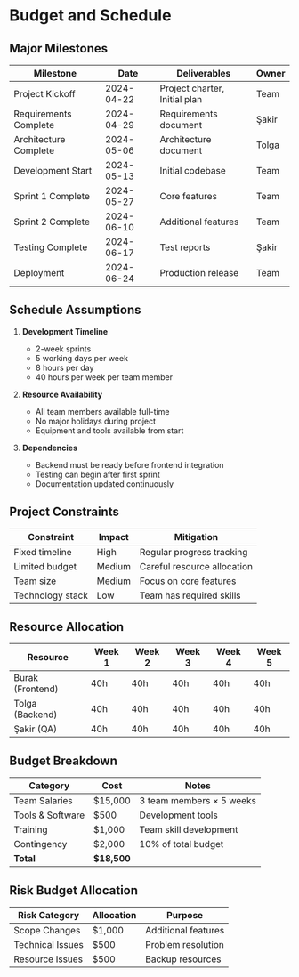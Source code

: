 # Budget and Schedule

## Major Milestones

| Milestone | Date | Deliverables | Owner |
|-----------|------|--------------|-------|
| Project Kickoff | 2024-04-22 | Project charter, Initial plan | Team |
| Requirements Complete | 2024-04-29 | Requirements document | Şakir |
| Architecture Complete | 2024-05-06 | Architecture document | Tolga |
| Development Start | 2024-05-13 | Initial codebase | Team |
| Sprint 1 Complete | 2024-05-27 | Core features | Team |
| Sprint 2 Complete | 2024-06-10 | Additional features | Team |
| Testing Complete | 2024-06-17 | Test reports | Şakir |
| Deployment | 2024-06-24 | Production release | Team |

## Schedule Assumptions

1. **Development Timeline**
   - 2-week sprints
   - 5 working days per week
   - 8 hours per day
   - 40 hours per week per team member

2. **Resource Availability**
   - All team members available full-time
   - No major holidays during project
   - Equipment and tools available from start

3. **Dependencies**
   - Backend must be ready before frontend integration
   - Testing can begin after first sprint
   - Documentation updated continuously

## Project Constraints

| Constraint | Impact | Mitigation |
|------------|--------|------------|
| Fixed timeline | High | Regular progress tracking |
| Limited budget | Medium | Careful resource allocation |
| Team size | Medium | Focus on core features |
| Technology stack | Low | Team has required skills |

## Resource Allocation

| Resource | Week 1 | Week 2 | Week 3 | Week 4 | Week 5 |
|----------|--------|--------|--------|--------|--------|
| Burak (Frontend) | 40h | 40h | 40h | 40h | 40h |
| Tolga (Backend) | 40h | 40h | 40h | 40h | 40h |
| Şakir (QA) | 40h | 40h | 40h | 40h | 40h |

## Budget Breakdown

| Category | Cost | Notes |
|----------|------|-------|
| Team Salaries | $15,000 | 3 team members × 5 weeks |
| Tools & Software | $500 | Development tools |
| Training | $1,000 | Team skill development |
| Contingency | $2,000 | 10% of total budget |
| **Total** | **$18,500** | |

## Risk Budget Allocation

| Risk Category | Allocation | Purpose |
|---------------|------------|---------|
| Scope Changes | $1,000 | Additional features |
| Technical Issues | $500 | Problem resolution |
| Resource Issues | $500 | Backup resources | 